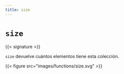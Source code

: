 ```yaml
---
title: size
---
```


# `size`

{{< signature >}}

`size` devuelve cuántos elementos tiene esta colección.

{{< figure src="images/functions/size.svg" >}}
